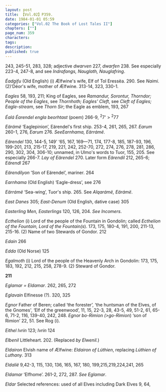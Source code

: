 ```yaml
---
layout: post
title: 【Vol.02】P359.
date: 1984-01-01 05:59
categories: ["Vol.02 The Book of Lost Tales II"]
chapters: [""]
page_num: 359
characters: 
tags: 
description: 
published: true
---
```


<p style="text-indent: 0;">
243, 245-51, 283, 328; adjective <I>dwarven</I> 227, <I>dwarfen</I> 238. See especially 223-4, 247-8, and see <I>Indrafangs, Nauglath, Nauglafring</I>.
</p>

<I>Éadgifu</I>   (Old English) (i) Ælfwine's wife, Elf of Tol Eressëa. 290. See <I>Naimi</I>. (2)‘Déor's wife, mother of Ælfwine. 313-14, 323, 330-1.

<I>Eagles</I>     58, 193, 211; King of Eagles, see <I>Ramandur, Sorontur, Thorndor; People of the Eagles</I>, see <I>Thornhoth; Eagles' Cleft</I>, see <I>Cleft of Eagles; Eagle-stream</I>, see <I>Thorn Sir</I>; the Eagle as emblem, 193, 267

<I>Éalá Éarendel engla beorhtast</I>   (poem) 266-9, <SUP>2</SUP>7' > <SUP>2</SUP>77

<I>Eärámë</I>   ‘Eaglepinion’, Eärendel's first ship. 253-4, 261, 265, 267. <I>Earum</I> 260-1, 276, <I>Earum</I> 276. <I>SeeEarnhama, Eärrámë</I>.

<I>Eärendel</I>   130, 144-5, 149' ‘65, 167<I></I>, 169—71, 174, 177-8, 185, 187-93, 196, 199-201, 213, 215-17, 219, 221, 242, 252-70, 272, 274, 276, 278, 281, 286, 290, 302, 304, 306-10; unnamed, in Ulmo's words to Tuor, 155, 205. See especially 266-7. <I>Lay of Eärendel</I> 270. Later form <I>Eärendil</I> 212, 265-6; <I>Eärendl</I> 267

<I>Eärendilyon</I>   ‘Son of Eärendel’, mariner. 264

<I>Earnhama</I>     (Old English) ‘Eagle-dress’, see 276

<I>Eärrámë</I>   ‘Sea-wing’, Tuor's ship. 265. See <I>Alqarámë, Eärámë</I>.

<I>East Danes</I>     305; <I>East-Denum</I> (Old English, dative case) 305

<I>Easterling Men, Easterlings</I>   120, 126, 204. <I>See Incomers</I>.

<I>Ecthelion</I>     (i) Lord of the people of the Fountain in Gondolin; called <I>Ecthelion of the Fountain, Lord of the Fountain(s</I>). 173, 175, 180-4, 191, 200, 211-13, 215-16. (2) Name of two Stewards of Gondor. 212

<I>Edain</I>     266

<I>Edda</I>   (Old Norse) 125

<I>Egalmoth</I>     (i) Lord of the people of the Heavenly Arch in Gondolin: 173, 175, 183, 192, 212, 215, 258, 278-9. (2) Steward of Gondor.

<B>211</B>

<I>Eglamar     = Eldamar</I>. 262, 265, 272

<I>Eglavain</I>     Elfinesse (?). 320, 325

<I>Egnor</I>    Father of Beren; called ‘the forester’, ‘the huntsman of the Elves, of the Gnomes', ‘Elf of the greenwood’, 11, 15, 22-3, 28, 43-5, 49, 51-2, 61, 65-6, 71-2, 116, 139-40, 242, 248. <I>Egnor bo-Rimion (>go-Rimion</I>) ‘son of Rimion’ 22, 51. See Rog (i).

<I>Eithel Ivrin</I>     123; <I>Ivrin</I> 124

<I>Elbenil</I>     Littleheart. 202. (Replaced <I>by Elwenil.</I>)

<I>Eldairon</I>     Elvish name of Ælfwine: <I>Eldairon of Lúthien</I>, replacing <I>Lúthien of Luthany</I>. 313

<I>Eldalië</I>   9,42-3, 115, 130, 136, 165, 167, 180, 199,215,219,224,241, 265

<I>Eldamar</I>    ‘Elfhome’. 261-2, 272, 287. <I>See Eglamar</I>.

<I>Eldar</I>   Selected references: used of all Elves including Dark Elves 9, 64,


